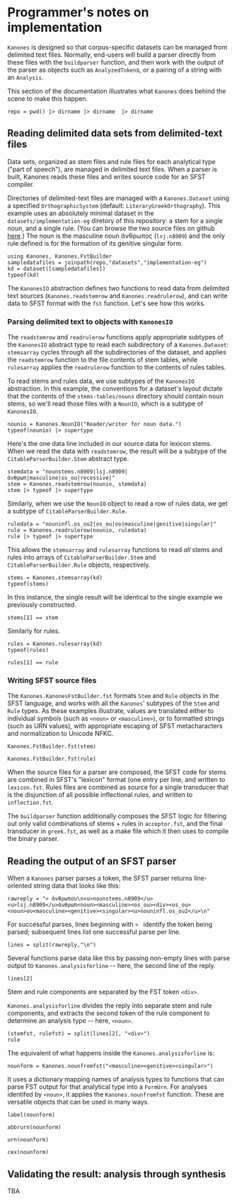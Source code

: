 # Programmer's notes on implementation

`Kanones` is designed so that corpus-specific datasets can be managed from delimited text files.  Normally, end-users will build a parser directly from these files with the `buildparser` function, and then work with the output of the parser as objects such as `AnalyzedToken`s, or a pairing of a string with an `Analysis`.


This section of the documentation illustrates what `Kanones` does behind the scene to make this happen.


```@setup impleg
repo = pwd() |> dirname |> dirname  |> dirname
```



## Reading delimited data sets from delimited-text files

Data sets, organized as stem files and rule files for each analytical type ("part of speech"), are managed in delimited text files.  When a parser is built, Kanones reads these files and writes source code for an SFST compiler.  


Directories of delimited-text files are managed with a `Kanones.Dataset` using a specified `OrthographicSystem` (default: `LiteraryGreekOrthography`).  This example uses an absolutely minimal dataset in the `datasets/implementation-eg` diretory of this repository: a stem for a single noun, and a single rule. 
(You can browse the two source files on github [here](https://github.com/neelsmith/Kanones.jl/tree/dev/datasets/implementation-eg).)  The noun is the masculine noun ἄνθρωπος (`lsj.n8909`) and the only rule defined is for the formation of its genitive singular form.


```@example impleg
using Kanones, Kanones.FstBuilder
sampledatafiles = joinpath(repo,"datasets","implementation-eg")
kd = dataset([sampledatafiles])
typeof(kd)
```


The `KanonesIO` abstraction defines two functions to read data from delimited text sources (`Kanones.readstemrow` and `Kanones.readrulerow`), and can write data to SFST format with the `fst` function.  Let's see how this works.






### Parsing delimited text to objects with `KanonesIO`

The `readstemrow` and `readrulerow` functions apply appropriate subtypes of the `KanonesIO` abstract type to read each subdirectory of a `Kanones.Dataset`:  `stemsarray` cycles through all the subdirectories of the dataset, and applies  the `readstemrow` function to the file contents of stem tables, while `rulesarray`  applies the `readrulerow` function to the contents of rules tables.  

To read stems and rules data, we use subtypes of the `KanonesIO` abstraction.  In this example, the conventions for a dataset's layout dictate that the contents of the `stems-tables/nouns` directory should contain noun stems, so we'll read those files with a `NounIO`, which is a subtype of `KanonesIO`.

```@example impleg
nounio = Kanones.NounIO("Reader/writer for noun data.")
typeof(nounio) |> supertype
```

Here's the one data line included in our source data for lexicon stems.  When we read the data with `readstemrow`, the result will be a subtype of the `CitableParserBuilder.Stem` abstract type.

```@example impleg
stemdata = "nounstems.n8909|lsj.n8909|ἀνθρωπ|masculine|os_ou|recessive|"
stem = Kanones.readstemrow(nounio, stemdata)
stem |> typeof |> supertype
```

Similarly, when we use the `NounIO` object to read a row of rules data, we get a subtype of `CitableParserBuilder.Rule`. 

```@example impleg
ruledata = "nouninfl.os_ou2|os_ou|ου|masculine|genitive|singular|"
rule = Kanones.readrulerow(nounio, ruledata)
rule |> typeof |> supertype
```
This allows the `stemsarray` and `rulesarray` functions to read *all* stems and rules into arrays of `CitableParserBuilder.Stem` and `CitableParserBuilder.Rule` objects, respectively.


```@example impleg
stems = Kanones.stemsarray(kd)
typeof(stems)
```

In this instance, the single result  will be identical to the single example we previously constructed.


```@example impleg
stems[1] == stem
```

Similarly for rules.

```@example impleg
rules = Kanones.rulesarray(kd)
typeof(rules)
```



```@example impleg
rules[1] == rule
```



### Writing SFST source files

The `Kanones.KanonesFstBuilder.fst` formats `Stem` and `Rule` objects in the SFST language, and works with all the `Kanones`' subtypes of the `Stem` and `Rule` types.  As these examples illustrate, values are translated either to individual symbols (such as `<noun>` or `<masculine>`), or to formatted strings (such as URN values), with appropriate escaping of SFST metacharacters and normalization to Unicode NFKC.


```@example impleg
Kanones.FstBuilder.fst(stem)
```

```@example impleg
Kanones.FstBuilder.fst(rule)
```

When the source files for a parser are composed, the SFST code for stems are combined in SFST's "lexicon" format (one entry per line, and written to `lexicon.fst`. Rules files are combined as source for a single transducer that is the disjunction of all possible inflectional rules, and written to `inflection.fst`.  


The `buildparser` function additionally composes the SFST logic for filtering out only valid combinations of stems + rules in `acceptor.fst`, and the final transducer in `greek.fst`, as well as a make file which it then uses to compile the binary parser.

## Reading the output of an SFST parser

When a `Kanones` parser parses a token, the SFST parser returns line-oriented string data that looks like this:


```@example impleg
rawreply = "> ἀνθρωπου\n<u>nounstems.n8909</u><u>lsj.n8909</u>ἀνθρωπ<noun><masculine><os_ou><div><os_ou><noun>ου<masculine><genitive><singular><u>nouninfl.os_ou2</u>\n"
```

For successful parses, lines beginning with `> ` identify the token being parsed; subsequent lines list one successful parse per line.

```@example impleg
lines = split(rawreply,"\n")
```

Several functions parse data like this by passing non-empty lines with parse output to `Kanones.analysisforline` -- here, the second line of the reply.

```@example impleg
lines[2]
```

Stem and rule components are separated by the FST token `<div>`.  

`Kanones.analysisforline` divides the reply into separate stem and rule components, and extracts the second token of the rule component to determine an analysis type -- here, `<noun>`.

```@example impleg
(stemfst, rulefst) = split(lines[2], "<div>")
rule
```

The equivalent of what happens inside the `Kanones.analysisforline` is:


```@example impleg
nounform = Kanones.nounfromfst("<masculine><genitive><singular>")
```

It uses a dictionary mapping names of analysis types to functions that can parse FST output for that analytical type into a `FormUrn`.  For analyses identifed by `<noun>`, it applies the `Kanones.nounfromfst` function.  These are versatile objects that can be used in many ways.


```@example impleg
label(nounform)
```

```@example impleg
abbrurn(nounform)
```

```@example impleg
urn(nounform)
```

```@example impleg
cex(nounform)
```

## Validating the result: analysis through synthesis

TBA